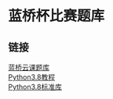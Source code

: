 # 蓝桥杯比赛题库  

## 链接  

[蓝桥云课题库](https://www.lanqiao.cn/problems/)  
[Python3.8教程](https://docs.python.org/3.8/tutorial/index.html)  
[Python3.8标准库](https://docs.python.org/3.8/library/index.html#library-index)
